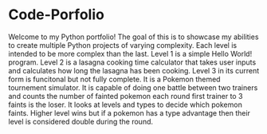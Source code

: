 # Code-Porfolio

Welcome to my Python portfolio!
The goal of this is to showcase my abilities to create multiple Python projects of varying complexity.
Each level is intended to be more complex than the last.
Level 1 is a simple Hello World! program.
Level 2 is a lasagna cooking time calculator that takes user inputs and calculates how long the lasagna has been cooking.
Level 3 in its current form is funcitonal but not fully complete. It is a Pokemon themed tournement simulator. It is capable of doing one battle between two trainers 
and counts the number of fainted pokemon each round first trainer to 3 faints is the loser. It looks at levels and types to decide which pokemon faints. Higher level wins but if a pokemon has a type advantage then their level is considered double during the round.
